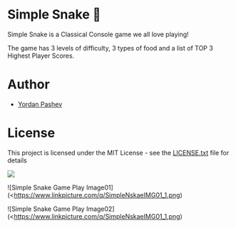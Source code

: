 # Simple Snake :snake:

Simple Snake is a Classical Console game we all love playing! 

The game has 3 levels of difficulty, 3 types of food and a list of TOP 3 Highest Player Scores.


# Author

- [Yordan Pashev](https://github.com/YordanPashev)


# License

This project is licensed under the MIT License - see the [LICENSE.txt](https://github.com/YordanPashev/SImpleSnake/blob/main/LICENSE) file for details


![](https://img.shields.io/static/v1?label=Status&message=Succeded&color=success&style=plastic&logo=visual-studio)



![Simple Snake Game Play Image01](<https://www.linkpicture.com/q/SimpleNskaeIMG01_1.png)

![Simple Snake Game Play Image02](<https://www.linkpicture.com/q/SimpleNskaeIMG01_1.png)

